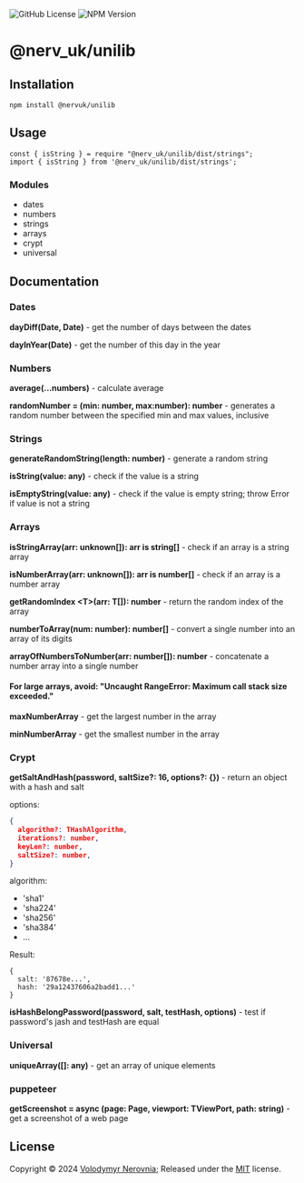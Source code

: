 ![GitHub License](https://img.shields.io/github/license/rightsoftend/unilib)
![NPM Version](https://img.shields.io/npm/v/@nerv_uk/unilib)

# @nerv_uk/unilib

## Installation

```
npm install @nervuk/unilib
```

## Usage

```
const { isString } = require "@nerv_uk/unilib/dist/strings";
import { isString } from '@nerv_uk/unilib/dist/strings';
```
### Modules

- dates
- numbers
- strings
- arrays
- crypt
- universal

## Documentation

### Dates

**dayDiff(Date, Date)** - get the number of days between the dates

**dayInYear(Date)** - get the number of this day in the year

### Numbers

**average(...numbers)** - calculate average

**randomNumber = (min: number, max:number): number** - generates a random number between the specified min and max values, inclusive

### Strings

**generateRandomString(length: number)** - generate a random string

**isString(value: any)** - check if the value is a string

**isEmptyString(value: any)** - check if the value is empty string; throw Error if value is not a string

### Arrays

**isStringArray(arr: unknown[]): arr is string[]** -  check if an array is a string array

**isNumberArray(arr: unknown[]): arr is number[]** - check if an array is a number array

**getRandomIndex &lt;T&gt;(arr: T[]): number**  - return the random index of the array

**numberToArray(num: number): number[]** - convert a single number into an array of its digits

**arrayOfNumbersToNumber(arr: number[]): number** - concatenate a number array into a single number

#### For large arrays, avoid: "Uncaught RangeError: Maximum call stack size exceeded."

**maxNumberArray** - get the largest number in the array

**minNumberArray** - get the smallest number in the array

### Crypt

**getSaltAndHash(password, saltSize?: 16, options?: {})** - return an object with a hash and salt

options:

```json
{
  algorithm?: THashAlgorithm,
  iterations?: number, 
  keyLen?: number, 
  saltSize?: number,
}
```

algorithm:

- 'sha1'
- 'sha224'
- 'sha256'
- 'sha384'
- ...

Result:

```
{
  salt: '87678e...',
  hash: '29a12437606a2badd1...'
}
```

**isHashBelongPassword(password, salt, testHash, options)** - test if password's jash and testHash are equal 

### Universal

**uniqueArray([]: any)** - get an array of unique elements

### puppeteer

**getScreenshot = async (page: Page, viewport: TViewPort, path: string)** - get a screenshot of a web page

## License

Copyright © 2024 [Volodymyr Nerovnia](https://github.com/nerovnia); Released under the [MIT](./LICENSE) license.
